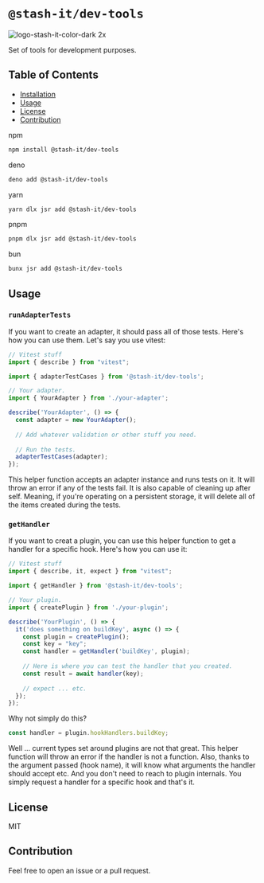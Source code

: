 # `@stash-it/dev-tools`

![logo-stash-it-color-dark 2x](https://user-images.githubusercontent.com/1819138/30385483-99fd209c-98a7-11e7-85e2-595791d8d894.png)

Set of tools for development purposes.

## Table of Contents

- [Installation](#installation)
- [Usage](#usage)
- [License](#license)
- [Contribution](#contribution)

npm
```bash
npm install @stash-it/dev-tools
```

deno
```bash
deno add @stash-it/dev-tools
```

yarn
```bash
yarn dlx jsr add @stash-it/dev-tools
```

pnpm
```bash
pnpm dlx jsr add @stash-it/dev-tools
```

bun
```bash
bunx jsr add @stash-it/dev-tools
```

## Usage

### `runAdapterTests`

If you want to create an adapter, it should pass all of those tests. Here's how you can use them.
Let's say you use vitest:

```typescript
// Vitest stuff
import { describe } from "vitest";

import { adapterTestCases } from '@stash-it/dev-tools';

// Your adapter.
import { YourAdapter } from './your-adapter';

describe('YourAdapter', () => {
  const adapter = new YourAdapter();
  
  // Add whatever validation or other stuff you need.
  
  // Run the tests.
  adapterTestCases(adapter);
});
```

This helper function accepts an adapter instance and runs tests on it. It will throw an error if any of the tests fail.
It is also capable of cleaning up after self. Meaning, if you're operating on a persistent storage, it will delete all of the
items created during the tests.

### `getHandler`

If you want to creat a plugin, you can use this helper function to get a handler for a specific hook.
Here's how you can use it:

```typescript
// Vitest stuff
import { describe, it, expect } from "vitest";

import { getHandler } from '@stash-it/dev-tools';

// Your plugin.
import { createPlugin } from './your-plugin';

describe('YourPlugin', () => {
  it('does something on buildKey', async () => {
    const plugin = createPlugin();
    const key = "key";
    const handler = getHandler('buildKey', plugin);
    
    // Here is where you can test the handler that you created.
    const result = await handler(key);
    
    // expect ... etc.
  });
});
```

Why not simply do this?

```typescript
const handler = plugin.hookHandlers.buildKey;
```

Well ... current types set around plugins are not that great.
This helper function will throw an error if the handler is not a function. Also, thanks to the argument passed (hook name),
it will know what arguments the handler should accept etc. And you don't need to reach to plugin internals. You simply
request a handler for a specific hook and that's it.

## License

MIT

## Contribution

Feel free to open an issue or a pull request.
